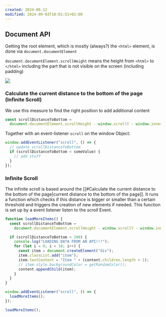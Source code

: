 ```yaml
---
created: 2024-06-12
modified: 2024-09-03T18:01:51+02:00
---
```

 
## Document API

Getting the root element, which is mostly (always?) the `<html>` element, is done via `document.documentElement`

`document.documentElement.scrollHeight` means the height from `<html>` to `</html>` including the part that is not visible on the screen (including padding)

![](https://developer.mozilla.org/en-US/docs/Web/API/Element/scrollHeight/scrollheight.png)

### Calculate the current distance to the bottom of the page (Infinite Scroll)

We use this measure to find the right position to add additional content

```js
const scrollDistanceToBottom =
  document.documentElement.scrollHeight - window.scrollY - window.innerHeight;
```

Together with an event-listener `scroll` on the window Object:

```js
window.addEventListener("scroll", () => {
  // update scrollDistanceToBottom
  if (scrollDistanceToBottom < someValue) {
    // add stuff
  }
});
```

### Infinite Scroll

The infinite scroll is based around the [[#Calculate the current distance to the bottom of the page|current distance to the bottom of the page]]. It runs a function which checks if this distance is bigger or smaller than a certain threshold and triggers the creation of new elements if needed. This function is set up by a event listener listen to the _scroll_ Event.

```js
function loadMoreItems() {
  const scrollDistanceToBottom =
    document.documentElement.scrollHeight - window.scrollY - window.innerHeight;

  if (scrollDistanceToBottom < 200) {
    console.log("LOADING DATA FROM AN API!!!");
    for (let i = 0; i < 10; i++) {
      const item = document.createElement("div");
      item.classList.add("item");
      item.textContent = "Item " + (content.children.length + 1);
      // item.style.backgroundColor = getRandomColor();
      content.appendChild(item);
    }
  }
}

window.addEventListener("scroll", () => {
  loadMoreItems();
});

loadMoreItems();
```
